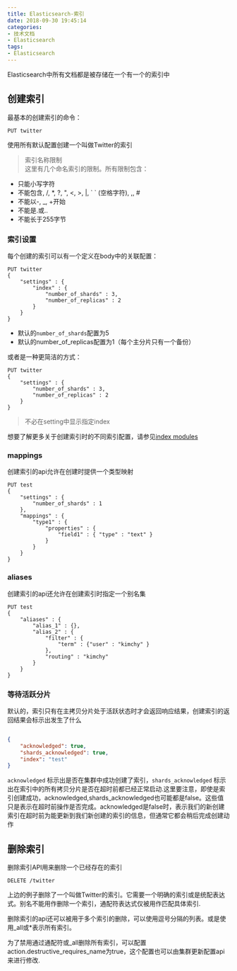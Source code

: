 ```yaml
---
title: Elasticsearch-索引
date: 2018-09-30 19:45:14
categories:
- 技术文档
- Elasticsearch
tags:
- Elasticsearch
---
```



Elasticsearch中所有文档都是被存储在一个有一个的索引中

## 创建索引

最基本的创建索引的命令：

```req
PUT twitter
```

使用所有默认配置创建一个叫做Twitter的索引
> 索引名称限制  
这里有几个命名索引的限制。所有限制包含：

- 只能小写字符
- 不能包含\, /, *, ?, ", <, >, |, \` \` (空格字符), ,, #
- 不能以-, _, +开始
- 不能是.或..
- 不能长于255字节

### 索引设置

每个创建的索引可以有一个定义在body中的关联配置：
<!--more-->

```req
PUT twitter
{
    "settings" : {
        "index" : {
            "number_of_shards" : 3, 
            "number_of_replicas" : 2 
        }
    }
}
```

- 默认的`number_of_shards`配置为5
- 默认的number_of_replicas配置为1（每个主分片只有一个备份）

或者是一种更简洁的方式：

```req
PUT twitter
{
    "settings" : {
        "number_of_shards" : 3,
        "number_of_replicas" : 2
    }
}
```

> 不必在setting中显示指定index

想要了解更多关于创建索引时的不同索引配置，请参见[index modules](https://www.elastic.co/guide/en/elasticsearch/reference/current/index-modules.html)

### mappings

创建索引的api允许在创建时提供一个类型映射

```req
PUT test
{
    "settings" : {
        "number_of_shards" : 1
    },
    "mappings" : {
        "type1" : {
            "properties" : {
                "field1" : { "type" : "text" }
            }
        }
    }
}
```

### aliases

创建索引的api还允许在创建索引时指定一个别名集

```req
PUT test
{
    "aliases" : {
        "alias_1" : {},
        "alias_2" : {
            "filter" : {
                "term" : {"user" : "kimchy" }
            },
            "routing" : "kimchy"
        }
    }
}
```

### 等待活跃分片

默认的，索引只有在主拷贝分片处于活跃状态时才会返回响应结果，创建索引的返回结果会标示出发生了什么

```json

{
    "acknowledged": true,
    "shards_acknowledged": true,
    "index": "test"
}
```

`acknowledged` 标示出是否在集群中成功创建了索引，`shards_acknowledged` 标示出在索引中的所有拷贝分片是否在超时前都已经正常启动.这里要注意，即使是索引创建成功，acknowledged,shards_acknowledged也可能都是false。这些值只是表示在超时前操作是否完成。acknowledged是false时，表示我们的新创建索引在超时前为能更新到我们新创建的索引的信息，但通常它都会稍后完成创建动作

## 删除索引

删除索引API用来删除一个已经存在的索引

```req
DELETE /twitter
```

上边的例子删除了一个叫做Twitter的索引。它需要一个明确的索引或是统配表达式。别名不能用作删除一个索引，通配符表达式仅被用作匹配具体索引.

删除索引的api还可以被用于多个索引的删除，可以使用逗号分隔的列表。或是使用_all或*表示所有索引。

为了禁用通过通配符或_all删除所有索引，可以配置action.destructive_requires_name为true，这个配置也可以由集群更新配置api来进行修改.
